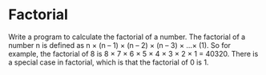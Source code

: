 # Factorial
Write a program to calculate the factorial of a number. The factorial of a number n is defined as n × (n – 1) × (n – 2) × (n – 3) × ...× (1). So for example, the factorial of 8 is 8 × 7 × 6 × 5 × 4 × 3 × 2 × 1 = 40320. There is a special case in factorial, which is that the factorial of 0 is 1.
